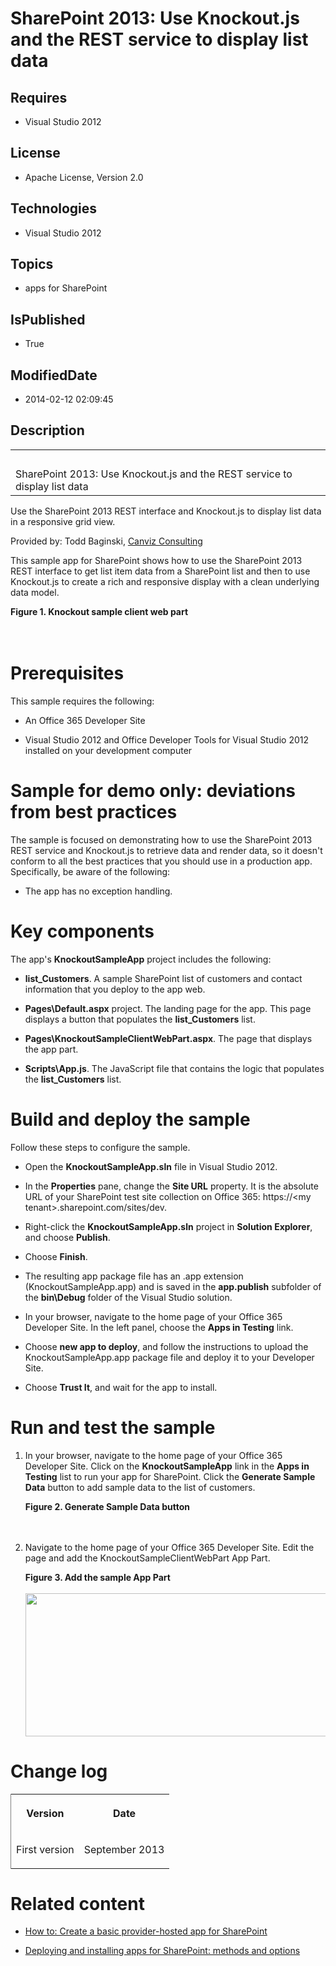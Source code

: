 # SharePoint 2013: Use Knockout.js and the REST service to display list data
## Requires
* Visual Studio 2012
## License
* Apache License, Version 2.0
## Technologies
* Visual Studio 2012
## Topics
* apps for SharePoint
## IsPublished
* True
## ModifiedDate
* 2014-02-12 02:09:45
## Description

<div id="header">
<table id="bottomTable" cellspacing="0" cellpadding="0">
<tbody>
<tr id="headerTableRow1">
<td align="left"><span id="runningHeaderText">&nbsp;</span></td>
</tr>
<tr id="headerTableRow2">
<td align="left"><span id="nsrTitle">SharePoint 2013: Use Knockout.js and the REST service to display list data</span></td>
</tr>
</tbody>
</table>
</div>
<div id="mainSection">
<div id="mainBody">
<div>
<p>Use the SharePoint 2013 REST interface and Knockout.js to display list data in a responsive grid view.</p>
</div>
<div>
<p><span>Provided by:</span> Todd Baginski, <a href="http://www.canviz.com" target="_blank">
Canviz Consulting </a></p>
<p>This sample app for SharePoint shows how to use the SharePoint 2013 REST interface to get list item data from a SharePoint list and then to use Knockout.js to create a rich and responsive display with a clean underlying data model.</p>
<strong>
<div class="caption">Figure 1. Knockout sample client web part</div>
</strong><br>
&nbsp;<img src="/site/view/file/96375/1/image.png" alt=""></div>
<h1>Prerequisites</h1>
<div id="sectionSection0">
<p>This sample requires the following:</p>
<ul>
<li>
<p>An Office 365 Developer Site</p>
</li><li>
<p>Visual Studio 2012 and Office Developer Tools for Visual Studio 2012 installed on your development computer</p>
</li></ul>
</div>
<h1>Sample for demo only: deviations from best practices</h1>
<div id="sectionSection1">
<p>The sample is focused on demonstrating how to use the SharePoint 2013 REST service and Knockout.js to retrieve data and render data, so it doesn't conform to all the best practices that you should use in a production app. Specifically, be aware of the following:</p>
<ul>
<li>
<p>The app has no exception handling.</p>
</li></ul>
</div>
<h1>Key components</h1>
<div id="sectionSection2">
<p>The app's <strong><span class="ui">KnockoutSampleApp</span></strong> project includes the following:</p>
<ul>
<li>
<p><strong>list_Customers</strong>. A sample SharePoint list of customers and contact information that you deploy to the app web.</p>
</li><li>
<p><strong>Pages\Default.aspx</strong> project. The landing page for the app. This page displays a button that populates the
<strong>list_Customers</strong> list.</p>
</li><li>
<p><strong>Pages\KnockoutSampleClientWebPart.aspx</strong>. The page that displays the app part.</p>
</li><li>
<p><strong>Scripts\App.js</strong>. The JavaScript file that contains the logic that populates the
<strong>list_Customers</strong> list.</p>
</li></ul>
</div>
<h1>Build and deploy the sample</h1>
<div id="sectionSection3">
<p>Follow these steps to configure the sample.</p>
<ul>
<li>
<p>Open the <strong>KnockoutSampleApp.sln</strong> file in Visual Studio 2012.</p>
</li><li>
<p>In the <strong><span class="ui">Properties</span></strong> pane, change the <strong>
<span class="ui">Site URL</span></strong> property. It is the absolute URL of your SharePoint test site collection on Office 365: https://<span>&lt;my tenant&gt;</span>.sharepoint.com/sites/dev.</p>
</li><li>
<p>Right-click the <strong><span class="ui">KnockoutSampleApp.sln</span></strong> project in
<strong><span class="ui">Solution Explorer</span></strong>, and choose <strong>
<span class="ui">Publish</span></strong>.</p>
</li><li>
<p>Choose <strong><span class="ui">Finish</span></strong>.</p>
</li><li>
<p>The resulting app package file has an .app extension (KnockoutSampleApp.app) and is saved in the
<strong><span class="ui">app.publish</span></strong> subfolder of the <strong><span class="ui">bin\Debug</span></strong> folder of the Visual Studio solution.</p>
</li><li>
<p>In your browser, navigate to the home page of your Office 365 Developer Site. In the left panel, choose the
<strong><span class="ui">Apps in Testing</span></strong> link.</p>
</li><li>
<p>Choose <strong><span class="ui">new app to deploy</span></strong>, and follow the instructions to upload the KnockoutSampleApp.app package file and deploy it to your Developer Site.</p>
</li><li>
<p>Choose <strong><span class="ui">Trust It</span></strong>, and wait for the app to install.</p>
</li></ul>
</div>
<h1>Run and test the sample</h1>
<div id="sectionSection4">
<ol>
<li>
<p>In your browser, navigate to the home page of your Office 365 Developer Site. Click on the
<strong><span class="ui">KnockoutSampleApp</span></strong> link in the <strong>
<span class="ui">Apps in Testing</span></strong> list to run your app for SharePoint. Click the
<strong><span class="ui">Generate Sample Data</span></strong> button to add sample data to the list of customers.</p>
<strong>
<div class="caption">Figure 2. Generate Sample Data button</div>
</strong><br>
&nbsp;<img src="/site/view/file/96374/1/image.png" alt=""> </li><li>
<p>Navigate to the home page of your Office 365 Developer Site. Edit the page and add the KnockoutSampleClientWebPart App Part.</p>
<strong>
<div class="caption">Figure 3. Add the sample App Part</div>
</strong><br>
<img id="108520" src="http://i1.code.msdn.s-msft.com/sharepoint-2013-use-65c59e34/image/file/108520/1/sp15_knockoutapppart.png" alt="" width="516" height="229">
</li></ol>
</div>
<h1>Change log</h1>
<div id="sectionSection5"><strong>
<div class="caption"></div>
</strong>
<div>
<table cellspacing="2" cellpadding="5" width="50%" frame="lhs">
<tbody>
<tr>
<th>
<p>Version</p>
</th>
<th>
<p>Date</p>
</th>
</tr>
<tr>
<td>
<p>First version</p>
</td>
<td>
<p>September 2013</p>
</td>
</tr>
</tbody>
</table>
</div>
</div>
<h1>Related content</h1>
<div id="sectionSection6">
<ul>
<li>
<p><a href="http://msdn.microsoft.com/en-us/library/fp142379.aspx" target="_blank">How to: Create a basic provider-hosted app for SharePoint</a></p>
</li><li>
<p><a href="http://msdn.microsoft.com/en-us/library/fp179933.aspx" target="_blank">Deploying and installing apps for SharePoint: methods and options</a></p>
</li></ul>
</div>
</div>
</div>
